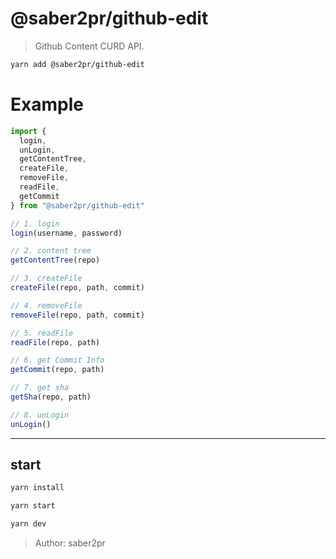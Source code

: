 # @saber2pr/github-edit

> Github Content CURD API.

```bash
yarn add @saber2pr/github-edit
```

# Example

```ts
import {
  login,
  unLogin,
  getContentTree,
  createFile,
  removeFile,
  readFile,
  getCommit
} from "@saber2pr/github-edit"

// 1. login
login(username, password)

// 2. content tree
getContentTree(repo)

// 3. createFile
createFile(repo, path, commit)

// 4. removeFile
removeFile(repo, path, commit)

// 5. readFile
readFile(repo, path)

// 6. get Commit Info
getCommit(repo, path)

// 7. get sha
getSha(repo, path)

// 8. unLogin
unLogin()
```

---

## start

```bash
yarn install
```

```bash
yarn start

yarn dev
```

> Author: saber2pr
